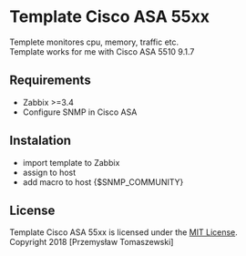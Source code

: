 # Template Cisco ASA 55xx
Templete monitores cpu, memory, traffic etc.  
Template works for me with Cisco ASA 5510 9.1.7

## Requirements

- Zabbix >=3.4
- Configure SNMP in Cisco ASA

## Instalation

- import template to Zabbix
- assign to host
- add macro to host {$SNMP_COMMUNITY}
 
## License

Template Cisco ASA 55xx is licensed under the [MIT License](http://opensource.org/licenses/MIT).  
Copyright 2018 [Przemysław Tomaszewski]
